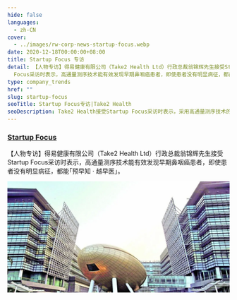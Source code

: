 ```yaml
---
hide: false
languages:
  - zh-CN
cover:
  - ../images/rw-corp-news-startup-focus.webp
date: 2020-12-18T00:00:00+08:00
title: Startup Focus 专访
detail: 【人物专访】得易健康有限公司（Take2 Health Ltd）行政总裁翁锦辉先生接受Startup
  Focus采访时表示，高通量测序技术能有效发现早期鼻咽癌患者，即使患者没有明显病征，都能｢预早知 · 越早医｣。
type: company_trends
href: ""
slug: startup-focus
seoTitle: Startup Focus专访|Take2 Health
seoDescription: Take2 Health接受Startup Focus采访时表示，采用高通量测序技术的早期鼻咽癌筛查能有效发现没有明显病症的早期患者。
---
```

### **[Startup Focus](https://www.facebook.com/take2health.ltd/posts/104487845254988)**

【人物专访】得易健康有限公司（Take2 Health Ltd）行政总裁翁锦辉先生接受Startup Focus采访时表示，高通量测序技术能有效发现早期鼻咽癌患者，即使患者没有明显病征，都能｢预早知 · 越早医｣。

![高通量测序技术能有效发现早期鼻咽癌患者](../images/rw-corp-news-startup-focus.webp)